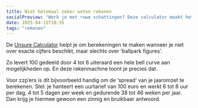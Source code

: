 ```yaml
---
title: Niet helemaal zeker weten rekenen
socialPreview: "Werk je met ruwe schattingen? Deze calculator maakt het inzichtelijk."
date: 2025-04-15T18:35
tags: "rekenen"
---
```


De [Unsure Calculator](https://filiph.github.io/unsure/) helpt je om berekeningen te maken wanneer je niet over exacte cijfers beschikt, maar slechts over ‘ballpark figures’.

Zo levert 100 gedeeld door 4 tot 6 uiteraard een hele bell curve aan mogelijkheden op. En deze rekenmachine toont je precies dat.

Voor zzp’ers is dit bijvoorbeeld handig om de ‘spread’ van je jaaromzet te berekenen. Stel: je hanteert een uurtarief van 100 euro en werkt 6 tot 8 uur per dag, 4 tot 5 dagen per week en gedurende 38 tot 46 weken per jaar. Dan krijg je hiermee gewoon een zinnig en bruikbaar antwoord.
